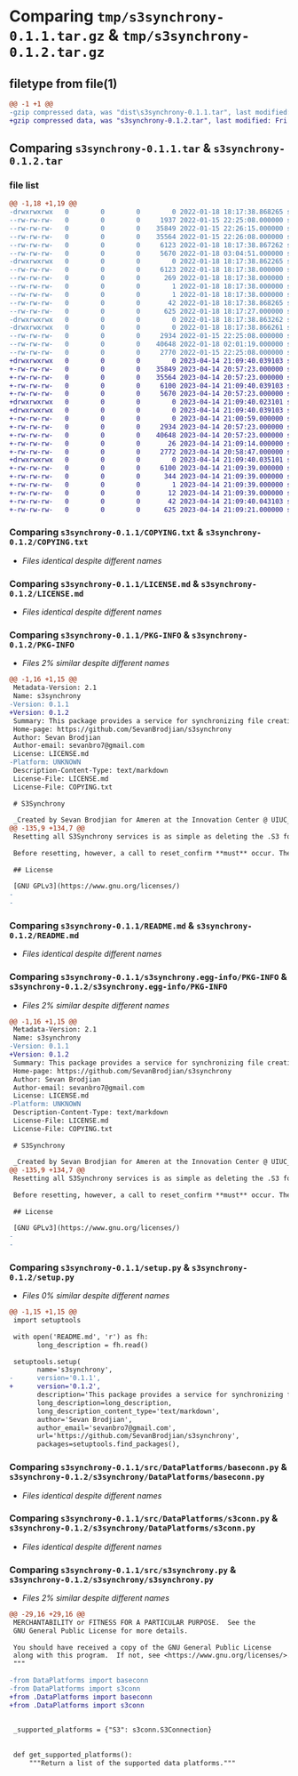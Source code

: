 # Comparing `tmp/s3synchrony-0.1.1.tar.gz` & `tmp/s3synchrony-0.1.2.tar.gz`

## filetype from file(1)

```diff
@@ -1 +1 @@
-gzip compressed data, was "dist\s3synchrony-0.1.1.tar", last modified: Tue Jan 18 18:17:38 2022, max compression
+gzip compressed data, was "s3synchrony-0.1.2.tar", last modified: Fri Apr 14 21:09:40 2023, max compression
```

## Comparing `s3synchrony-0.1.1.tar` & `s3synchrony-0.1.2.tar`

### file list

```diff
@@ -1,18 +1,19 @@
-drwxrwxrwx   0        0        0        0 2022-01-18 18:17:38.868265 s3synchrony-0.1.1/
--rw-rw-rw-   0        0        0     1937 2022-01-15 22:25:08.000000 s3synchrony-0.1.1/.gitignore
--rw-rw-rw-   0        0        0    35849 2022-01-15 22:26:15.000000 s3synchrony-0.1.1/COPYING.txt
--rw-rw-rw-   0        0        0    35564 2022-01-15 22:26:08.000000 s3synchrony-0.1.1/LICENSE.md
--rw-rw-rw-   0        0        0     6123 2022-01-18 18:17:38.867262 s3synchrony-0.1.1/PKG-INFO
--rw-rw-rw-   0        0        0     5670 2022-01-18 03:04:51.000000 s3synchrony-0.1.1/README.md
-drwxrwxrwx   0        0        0        0 2022-01-18 18:17:38.862265 s3synchrony-0.1.1/s3synchrony.egg-info/
--rw-rw-rw-   0        0        0     6123 2022-01-18 18:17:38.000000 s3synchrony-0.1.1/s3synchrony.egg-info/PKG-INFO
--rw-rw-rw-   0        0        0      269 2022-01-18 18:17:38.000000 s3synchrony-0.1.1/s3synchrony.egg-info/SOURCES.txt
--rw-rw-rw-   0        0        0        1 2022-01-18 18:17:38.000000 s3synchrony-0.1.1/s3synchrony.egg-info/dependency_links.txt
--rw-rw-rw-   0        0        0        1 2022-01-18 18:17:38.000000 s3synchrony-0.1.1/s3synchrony.egg-info/top_level.txt
--rw-rw-rw-   0        0        0       42 2022-01-18 18:17:38.868265 s3synchrony-0.1.1/setup.cfg
--rw-rw-rw-   0        0        0      625 2022-01-18 18:17:27.000000 s3synchrony-0.1.1/setup.py
-drwxrwxrwx   0        0        0        0 2022-01-18 18:17:38.863262 s3synchrony-0.1.1/src/
-drwxrwxrwx   0        0        0        0 2022-01-18 18:17:38.866261 s3synchrony-0.1.1/src/DataPlatforms/
--rw-rw-rw-   0        0        0     2934 2022-01-15 22:25:08.000000 s3synchrony-0.1.1/src/DataPlatforms/baseconn.py
--rw-rw-rw-   0        0        0    40648 2022-01-18 02:01:19.000000 s3synchrony-0.1.1/src/DataPlatforms/s3conn.py
--rw-rw-rw-   0        0        0     2770 2022-01-15 22:25:08.000000 s3synchrony-0.1.1/src/s3synchrony.py
+drwxrwxrwx   0        0        0        0 2023-04-14 21:09:40.039103 s3synchrony-0.1.2/
+-rw-rw-rw-   0        0        0    35849 2023-04-14 20:57:23.000000 s3synchrony-0.1.2/COPYING.txt
+-rw-rw-rw-   0        0        0    35564 2023-04-14 20:57:23.000000 s3synchrony-0.1.2/LICENSE.md
+-rw-rw-rw-   0        0        0     6100 2023-04-14 21:09:40.039103 s3synchrony-0.1.2/PKG-INFO
+-rw-rw-rw-   0        0        0     5670 2023-04-14 20:57:23.000000 s3synchrony-0.1.2/README.md
+drwxrwxrwx   0        0        0        0 2023-04-14 21:09:40.023101 s3synchrony-0.1.2/s3synchrony/
+drwxrwxrwx   0        0        0        0 2023-04-14 21:09:40.039103 s3synchrony-0.1.2/s3synchrony/DataPlatforms/
+-rw-rw-rw-   0        0        0        0 2023-04-14 21:00:59.000000 s3synchrony-0.1.2/s3synchrony/DataPlatforms/__init__.py
+-rw-rw-rw-   0        0        0     2934 2023-04-14 20:57:23.000000 s3synchrony-0.1.2/s3synchrony/DataPlatforms/baseconn.py
+-rw-rw-rw-   0        0        0    40648 2023-04-14 20:57:23.000000 s3synchrony-0.1.2/s3synchrony/DataPlatforms/s3conn.py
+-rw-rw-rw-   0        0        0       26 2023-04-14 21:09:14.000000 s3synchrony-0.1.2/s3synchrony/__init__.py
+-rw-rw-rw-   0        0        0     2772 2023-04-14 20:58:47.000000 s3synchrony-0.1.2/s3synchrony/s3synchrony.py
+drwxrwxrwx   0        0        0        0 2023-04-14 21:09:40.035101 s3synchrony-0.1.2/s3synchrony.egg-info/
+-rw-rw-rw-   0        0        0     6100 2023-04-14 21:09:39.000000 s3synchrony-0.1.2/s3synchrony.egg-info/PKG-INFO
+-rw-rw-rw-   0        0        0      344 2023-04-14 21:09:39.000000 s3synchrony-0.1.2/s3synchrony.egg-info/SOURCES.txt
+-rw-rw-rw-   0        0        0        1 2023-04-14 21:09:39.000000 s3synchrony-0.1.2/s3synchrony.egg-info/dependency_links.txt
+-rw-rw-rw-   0        0        0       12 2023-04-14 21:09:39.000000 s3synchrony-0.1.2/s3synchrony.egg-info/top_level.txt
+-rw-rw-rw-   0        0        0       42 2023-04-14 21:09:40.043103 s3synchrony-0.1.2/setup.cfg
+-rw-rw-rw-   0        0        0      625 2023-04-14 21:09:21.000000 s3synchrony-0.1.2/setup.py
```

### Comparing `s3synchrony-0.1.1/COPYING.txt` & `s3synchrony-0.1.2/COPYING.txt`

 * *Files identical despite different names*

### Comparing `s3synchrony-0.1.1/LICENSE.md` & `s3synchrony-0.1.2/LICENSE.md`

 * *Files identical despite different names*

### Comparing `s3synchrony-0.1.1/PKG-INFO` & `s3synchrony-0.1.2/PKG-INFO`

 * *Files 2% similar despite different names*

```diff
@@ -1,16 +1,15 @@
 Metadata-Version: 2.1
 Name: s3synchrony
-Version: 0.1.1
+Version: 0.1.2
 Summary: This package provides a service for synchronizing file creations, deletions, and modifications across users on an AWS S3 prefix.
 Home-page: https://github.com/SevanBrodjian/s3synchrony
 Author: Sevan Brodjian
 Author-email: sevanbro7@gmail.com
 License: LICENSE.md
-Platform: UNKNOWN
 Description-Content-Type: text/markdown
 License-File: LICENSE.md
 License-File: COPYING.txt
 
 # S3Synchrony
 
 _Created by Sevan Brodjian for Ameren at the Innovation Center @ UIUC_
@@ -135,9 +134,7 @@
 Resetting all S3Synchrony services is as simple as deleting the .S3 folders contained locally and on S3. Once these are deleted, synchronization cannot occur until they are recreated, which can be done by simply making a new call to S3Synchrony.
 
 Before resetting, however, a call to reset_confirm **must** occur. The user will then be prompted to confirm that they would like their .S3 folders removed.
 
 ## License
 
 [GNU GPLv3](https://www.gnu.org/licenses/)
-
-
```

### Comparing `s3synchrony-0.1.1/README.md` & `s3synchrony-0.1.2/README.md`

 * *Files identical despite different names*

### Comparing `s3synchrony-0.1.1/s3synchrony.egg-info/PKG-INFO` & `s3synchrony-0.1.2/s3synchrony.egg-info/PKG-INFO`

 * *Files 2% similar despite different names*

```diff
@@ -1,16 +1,15 @@
 Metadata-Version: 2.1
 Name: s3synchrony
-Version: 0.1.1
+Version: 0.1.2
 Summary: This package provides a service for synchronizing file creations, deletions, and modifications across users on an AWS S3 prefix.
 Home-page: https://github.com/SevanBrodjian/s3synchrony
 Author: Sevan Brodjian
 Author-email: sevanbro7@gmail.com
 License: LICENSE.md
-Platform: UNKNOWN
 Description-Content-Type: text/markdown
 License-File: LICENSE.md
 License-File: COPYING.txt
 
 # S3Synchrony
 
 _Created by Sevan Brodjian for Ameren at the Innovation Center @ UIUC_
@@ -135,9 +134,7 @@
 Resetting all S3Synchrony services is as simple as deleting the .S3 folders contained locally and on S3. Once these are deleted, synchronization cannot occur until they are recreated, which can be done by simply making a new call to S3Synchrony.
 
 Before resetting, however, a call to reset_confirm **must** occur. The user will then be prompted to confirm that they would like their .S3 folders removed.
 
 ## License
 
 [GNU GPLv3](https://www.gnu.org/licenses/)
-
-
```

### Comparing `s3synchrony-0.1.1/setup.py` & `s3synchrony-0.1.2/setup.py`

 * *Files 0% similar despite different names*

```diff
@@ -1,15 +1,15 @@
 import setuptools
 
 with open('README.md', 'r') as fh:
       long_description = fh.read()
 
 setuptools.setup(
       name='s3synchrony',
-      version='0.1.1',
+      version='0.1.2',
       description='This package provides a service for synchronizing file creations, deletions, and modifications across users on an AWS S3 prefix.',
       long_description=long_description,
       long_description_content_type='text/markdown',
       author='Sevan Brodjian',
       author_email='sevanbro7@gmail.com',
       url='https://github.com/SevanBrodjian/s3synchrony',
       packages=setuptools.find_packages(),
```

### Comparing `s3synchrony-0.1.1/src/DataPlatforms/baseconn.py` & `s3synchrony-0.1.2/s3synchrony/DataPlatforms/baseconn.py`

 * *Files identical despite different names*

### Comparing `s3synchrony-0.1.1/src/DataPlatforms/s3conn.py` & `s3synchrony-0.1.2/s3synchrony/DataPlatforms/s3conn.py`

 * *Files identical despite different names*

### Comparing `s3synchrony-0.1.1/src/s3synchrony.py` & `s3synchrony-0.1.2/s3synchrony/s3synchrony.py`

 * *Files 2% similar despite different names*

```diff
@@ -29,16 +29,16 @@
 MERCHANTABILITY or FITNESS FOR A PARTICULAR PURPOSE.  See the
 GNU General Public License for more details.
 
 You should have received a copy of the GNU General Public License
 along with this program.  If not, see <https://www.gnu.org/licenses/>.
 """
 
-from DataPlatforms import baseconn
-from DataPlatforms import s3conn
+from .DataPlatforms import baseconn
+from .DataPlatforms import s3conn
 
 
 _supported_platforms = {"S3": s3conn.S3Connection}
 
 
 def get_supported_platforms():
     """Return a list of the supported data platforms."""
```


